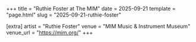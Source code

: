+++
title = "Ruthie Foster at The MIM"
date = 2025-09-21
template = "page.html"
slug = "2025-09-21-ruthie-foster"

[extra]
artist = "Ruthie Foster"
venue = "MIM Music & Instrument Museum"
venue_url = "https://mim.org/"
+++
